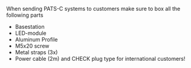 When sending PATS-C systems to customers make sure to box all the following parts

 - Basestation
 - LED-module
 - Aluminum Profile
 - M5x20 screw
 - Metal straps (3x)
 - Power cable (2m) and CHECK plug type for international customers!
